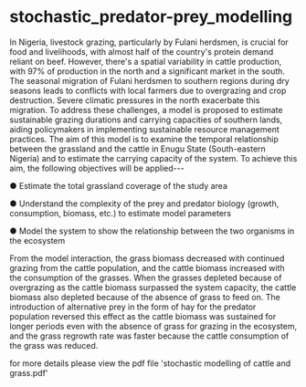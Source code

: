 # stochastic_predator-prey_modelling
In Nigeria, livestock grazing, particularly by Fulani herdsmen, is crucial for food and livelihoods, with almost half of the country's protein demand reliant on beef. However, there's a spatial variability in cattle production, with 97% of production in the north and a significant market in the south. The seasonal migration of Fulani herdsmen to southern regions during dry seasons leads to conflicts with local farmers due to overgrazing and crop destruction. Severe climatic pressures in the north exacerbate this migration. To address these challenges, a model is proposed to estimate sustainable grazing durations and carrying capacities of southern lands, aiding policymakers in implementing sustainable resource management practices.
The aim of this model is to examine the temporal relationship between the grassland and the cattle in Enugu State (South-eastern Nigeria) and to estimate the carrying capacity of the system. To achieve this aim, the following objectives will be applied---

● Estimate the total grassland coverage of the study area

● Understand the complexity of the prey and predator biology (growth, consumption, biomass, etc.) to estimate model parameters

● Model the system to show the relationship between the two organisms in the ecosystem



From the model interaction, the grass biomass decreased with continued grazing from the cattle population, and the cattle biomass increased with the consumption of the grasses. When the grasses depleted because of overgrazing as the cattle biomass surpassed the system capacity, the cattle biomass also depleted because of the absence of grass to feed on. The introduction of alternative prey in the form of hay for the predator population reversed this effect as the cattle biomass was sustained for longer periods even with the absence of grass for grazing in the ecosystem, and the grass regrowth rate was faster because the cattle consumption of the grass was reduced. 

for more details please view the pdf file 'stochastic modelling of cattle and grass.pdf'
